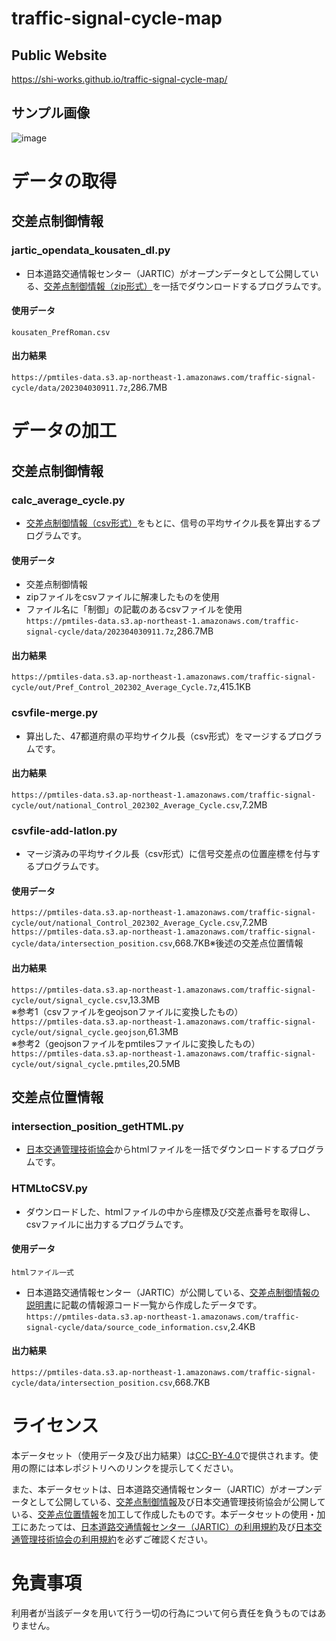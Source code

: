 # traffic-signal-cycle-map
## Public Website
https://shi-works.github.io/traffic-signal-cycle-map/
## サンプル画像
![image](https://user-images.githubusercontent.com/71203808/232997203-c44e3aab-d648-4be7-97bd-b635d3eaedb2.png)

# データの取得
## 交差点制御情報
### jartic_opendata_kousaten_dl.py
- 日本道路交通情報センター（JARTIC）がオープンデータとして公開している、[交差点制御情報（zip形式）](https://www.jartic.or.jp/)を一括でダウンロードするプログラムです。
#### 使用データ  
`kousaten_PrefRoman.csv`
#### 出力結果  
`https://pmtiles-data.s3.ap-northeast-1.amazonaws.com/traffic-signal-cycle/data/202304030911.7z`,286.7MB

# データの加工
## 交差点制御情報
### calc_average_cycle.py
- [交差点制御情報（csv形式）](https://www.jartic.or.jp/)をもとに、信号の平均サイクル長を算出するプログラムです。
#### 使用データ
- 交差点制御情報
- zipファイルをcsvファイルに解凍したものを使用
- ファイル名に「制御」の記載のあるcsvファイルを使用  
`https://pmtiles-data.s3.ap-northeast-1.amazonaws.com/traffic-signal-cycle/data/202304030911.7z`,286.7MB
#### 出力結果  
`https://pmtiles-data.s3.ap-northeast-1.amazonaws.com/traffic-signal-cycle/out/Pref_Control_202302_Average_Cycle.7z`,415.1KB

### csvfile-merge.py
- 算出した、47都道府県の平均サイクル長（csv形式）をマージするプログラムです。
#### 出力結果  
`https://pmtiles-data.s3.ap-northeast-1.amazonaws.com/traffic-signal-cycle/out/national_Control_202302_Average_Cycle.csv`,7.2MB

### csvfile-add-latlon.py
- マージ済みの平均サイクル長（csv形式）に信号交差点の位置座標を付与するプログラムです。
#### 使用データ  
`https://pmtiles-data.s3.ap-northeast-1.amazonaws.com/traffic-signal-cycle/out/national_Control_202302_Average_Cycle.csv`,7.2MB  
`https://pmtiles-data.s3.ap-northeast-1.amazonaws.com/traffic-signal-cycle/data/intersection_position.csv`,668.7KB※後述の交差点位置情報
#### 出力結果
`https://pmtiles-data.s3.ap-northeast-1.amazonaws.com/traffic-signal-cycle/out/signal_cycle.csv`,13.3MB  
※参考1（csvファイルをgeojsonファイルに変換したもの）  
`https://pmtiles-data.s3.ap-northeast-1.amazonaws.com/traffic-signal-cycle/out/signal_cycle.geojson`,61.3MB  
※参考2（geojsonファイルをpmtilesファイルに変換したもの）  
`https://pmtiles-data.s3.ap-northeast-1.amazonaws.com/traffic-signal-cycle/out/signal_cycle.pmtiles`,20.5MB

## 交差点位置情報
### intersection_position_getHTML.py
- [日本交通管理技術協会](https://www.tmt.or.jp/research/index10.html#japanMap)からhtmlファイルを一括でダウンロードするプログラムです。

### HTMLtoCSV.py
- ダウンロードした、htmlファイルの中から座標及び交差点番号を取得し、csvファイルに出力するプログラムです。
#### 使用データ
`htmlファイル一式`
- 日本道路交通情報センター（JARTIC）が公開している、[交差点制御情報の説明書](https://www.jartic.or.jp/)に記載の情報源コード一覧から作成したデータです。  
`https://pmtiles-data.s3.ap-northeast-1.amazonaws.com/traffic-signal-cycle/data/source_code_information.csv`,2.4KB
#### 出力結果
`https://pmtiles-data.s3.ap-northeast-1.amazonaws.com/traffic-signal-cycle/data/intersection_position.csv`,668.7KB

# ライセンス
本データセット（使用データ及び出力結果）は[CC-BY-4.0](https://github.com/shi-works/traffic-accident-pmtiles/blob/main/LICENSE)で提供されます。使用の際には本レポジトリへのリンクを提示してください。

また、本データセットは、日本道路交通情報センター（JARTIC）がオープンデータとして公開している、[交差点制御情報](https://www.jartic.or.jp/)及び日本交通管理技術協会が公開している、[交差点位置情報](https://www.tmt.or.jp/research/index10.html#japanMap)を加工して作成したものです。本データセットの使用・加工にあたっては、[日本道路交通情報センター（JARTIC）の利用規約](https://www.jartic.or.jp/d/opendata/riyou_kiyaku.pdf)及び[日本交通管理技術協会の利用規約](https://www.tmt.or.jp/research/index10.html#japanMap)を必ずご確認ください。

# 免責事項
利用者が当該データを用いて行う一切の行為について何ら責任を負うものではありません。
